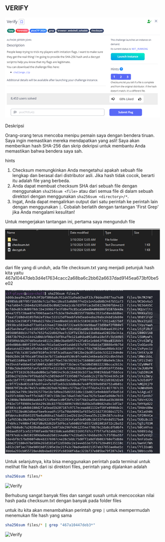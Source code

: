 ## VERIFY

![Verify](../../AssetImage/Picture1.png)

Deskripsi

Orang-orang terus mencoba menipu pemain saya dengan bendera tiruan. Saya ingin memastikan mereka mendapatkan yang asli! Saya akan memberikan hash SHA-256 dan skrip dekripsi untuk membantu Anda memastikan bahwa bendera saya sah.

hints
1.	Checksum memungkinkan Anda mengetahui apakah sebuah file lengkap dan berasal dari distributor asli. Jika hash tidak cocok, berarti itu adalah file yang berbeda.
2.	Anda dapat membuat checksum SHA dari sebuah file dengan menggunakan `sha256sum <file>` atau dari semua file di dalam sebuah direktori dengan menggunakan `sha256sum <directory>/*`.
3.	Ingat, Anda dapat mengalirkan output dari satu perintah ke perintah lain dengan menggunakan `|`. Cobalah berlatih dengan tantangan 'First Grep' jika Anda mengalami kesulitan!


Untuk mengerjakan tantangan ini, pertama saya mengunduh file 

![Verify](../../AssetImage/Picture2.png)

dari file yang di unduh, ada file checksum.txt yang menjadi petunjuk hash kita yaitu 467a10447deb3d4e17634cacc2a68ba6c2bb62a6637dad9145ea673bf0be5e02

![Verify](../../AssetImage/image.png)

Untuk selanjutnya, kita bisa menggunakan perintah pada terminal untuk melihat file hash dari isi direktori files, perintah yang dijalankan adalah
```sh
sha256sum files/*
```

![Verify](../../AssetImage/Screenshot_2024-07-20_232943.png)

Berhubung sangat banyak files dan sangat susah untuk mencocokan nilai hash pada checksum.txt dengan banyak pada folder files

untuk itu kita akan menambahkan perintah grep `|` untuk mempermudah menemukan file hash yang sama

```sh
sha256sum files/* | grep "467a10447deb3*"
```

![Verify](../../AssetImage/Screenshot_2024-07-20_233912.png)

